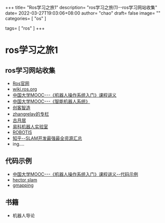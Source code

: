 +++
title= "Ros学习之旅1"
description= "ros学习之旅(1)--ros学习网站收集"
date= 2022-03-27T19:03:06+08:00
author= "chao"
draft= false
image= "" 
categories= [
    "os"
]

tags=  [
    "ros"
]
+++


# ros学习之旅1

## ros学习网站收集
- [Ros官网](https://www.ros.org/)
- [wiki.ros.org](http://wiki.ros.org/cn)
- [中国大学MOOC---《机器人操作系统入门》课程讲义](https://sychaichangkun.gitbooks.io/ros-tutorial-icourse163/content/)
- [中国大学MOOC---《智能机器人系统》](https://www.icourse163.org/course/NUDT-1205969803?from=searchPage)
- [创客智造](https://www.ncnynl.com/)
- [zhangrelay的专栏]( https://blog.csdn.net/ZhangRelay/column/info/13113)
- [古月居](https://www.guyuehome.com/)
- [易科机器人实验室](http://exbot.net/)
- [ROBOTIS](https://emanual.robotis.com/)
- [知乎--SLAM开发最强最全资源汇总](https://zhuanlan.zhihu.com/p/137761414?msclkid=efd6fcf8adc211ec9bbfab1ade5fd706)
- ing....

## 代码示例
- [中国大学MOOC---《机器人操作系统入门》课程讲义--代码示例](https://github.com/sychaichangkun/ROS-Academy-for-Beginners)
- [hector slam](https://github.com/tu-darmstadt-ros-pkg/hector_slam)
- [gmapping](https://github.com/ros-perception/slam_gmapping/tree/melodic-devel/gmapping)

## 书籍
- 机器人导论


